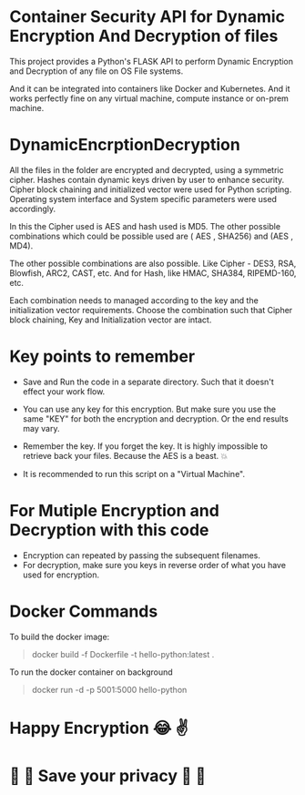 # Container Security API for Dynamic Encryption And Decryption of files

This project provides a Python's FLASK API to perform Dynamic Encryption and Decryption of any file on OS File systems.

And it can be integrated into containers like Docker and Kubernetes. And it works perfectly fine on any virtual machine,
compute instance or on-prem machine.

# DynamicEncrptionDecryption

All the files in the folder are encrypted and decrypted, using a symmetric cipher.
Hashes contain dynamic keys driven by user to enhance security.
Cipher block chaining and initialized vector were used for Python scripting.
Operating system interface and System specific parameters were used accordingly.

In this the Cipher used is AES and hash used is MD5. The other possible combinations which could be possible used are (
AES , SHA256)  and (AES , MD4).

The other possible combinations are also possible. Like Cipher - DES3, RSA, Blowfish, ARC2, CAST, etc.
And for Hash, like HMAC, SHA384, RIPEMD-160, etc.

Each combination needs to managed according to the key and the initialization vector requirements.
Choose the combination such that Cipher block chaining, Key and Initialization vector are intact.

# Key points to remember

- Save and Run the code in a separate directory. Such that it doesn't effect your work flow.

- You can use any key for this encryption. But make sure you use the same "KEY" for both the encryption and decryption.
  Or the end results may vary.

- Remember the key. If you forget the key. It is highly impossible to retrieve back your files. Because the AES is a
  beast. :boom:

- It is recommended to run this script on a "Virtual Machine".

# For Mutiple Encryption and Decryption with this code

- Encryption can repeated by passing the subsequent filenames.
- For decryption, make sure you keys in reverse order of what you have used for encryption.

# Docker Commands

To build the docker image:
> docker build -f Dockerfile -t hello-python:latest .

To run the docker container on background
> docker run -d -p 5001:5000 hello-python

# Happy Encryption  :joy: :v:

# :no_pedestrians: :do_not_litter: Save your privacy :muscle: :metal:




